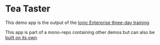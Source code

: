 # Tea Taster

This demo app is the output of the [Ionic Enterprise three-day training](https://ionic-training-decks.firebaseapp.com/course/framework/tabs/angular/page/0).

This app is part of a mono-repo containing other demos but can also be [built on its own](../../README.md#build-a-stand-alone-project).
